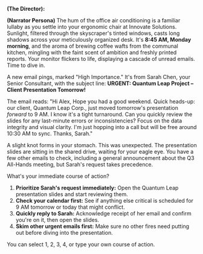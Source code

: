
**(The Director):**

**(Narrator Persona)**
The hum of the office air conditioning is a familiar lullaby as you settle into your ergonomic chair at Innovate Solutions. Sunlight, filtered through the skyscraper's tinted windows, casts long shadows across your meticulously organized desk. It's **8:45 AM, Monday morning**, and the aroma of brewing coffee wafts from the communal kitchen, mingling with the faint scent of ambition and freshly printed reports. Your monitor flickers to life, displaying a cascade of unread emails. Time to dive in.

A new email pings, marked "High Importance." It's from Sarah Chen, your Senior Consultant, with the subject line: **URGENT: Quantum Leap Project – Client Presentation Tomorrow!**

The email reads:
"Hi Alex,
Hope you had a good weekend. Quick heads-up: our client, Quantum Leap Corp., just moved tomorrow's presentation *forward* to 9 AM. I know it's a tight turnaround. Can you quickly review the slides for any last-minute errors or inconsistencies? Focus on the data integrity and visual clarity. I'm just hopping into a call but will be free around 10:30 AM to sync.
Thanks,
Sarah."

A slight knot forms in your stomach. This was unexpected. The presentation slides are sitting in the shared drive, waiting for your eagle eye. You have a few other emails to check, including a general announcement about the Q3 All-Hands meeting, but Sarah's request takes precedence.

What's your immediate course of action?

1.  **Prioritize Sarah's request immediately:** Open the Quantum Leap presentation slides and start reviewing them.
2.  **Check your calendar first:** See if anything else critical is scheduled for 9 AM tomorrow or today that might conflict.
3.  **Quickly reply to Sarah:** Acknowledge receipt of her email and confirm you're on it, then open the slides.
4.  **Skim other urgent emails first:** Make sure no other fires need putting out before diving into the presentation.

You can select 1, 2, 3, 4, or type your own course of action.